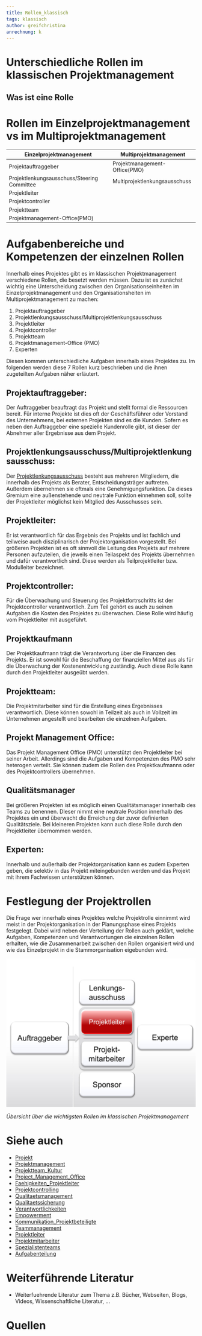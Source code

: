 ```yaml
---
title: Rollen_klassisch
tags: klassisch
author: greifchristina
anrechnung: k
---
```



# Unterschiedliche Rollen im klassischen Projektmanagement

## Was ist eine Rolle

# Rollen im Einzelprojektmanagement vs im Multiprojektmanagement

|Einzelprojektmanagement|Multiprojektmanagement|
|-----------------------|----------------------|
|Projektauftraggeber    |Projektmanagement-Office(PMO)|
|Projektlenkungsausschuss/Steering Committee|Multiprojektlenkungsausschuss|
|Projektleiter          |                      |
|Projektcontroller      |                      |
|Projektteam            |                      |
|Projektmanagement-Office(PMO)|                |[^1] [^2] [^3] [^4]

 
# Aufgabenbereiche und Kompetenzen der einzelnen Rollen

Innerhalb eines Projektes gibt es im klassischen Projektmanagement verschiedene Rollen, die besetzt werden müssen. Dazu ist es zunächst wichtig eine Unterscheidung zwischen den Organisationseinheiten im Einzelprojektmanagement und den Organisationsheiten im Multiprojektmanagement zu machen: 

1. Projektauftraggeber
2. Projektlenkungsausschuss/Multiprojektlenkungsausschuss
3. Projektleiter
4.	Projektcontroller
5.	Projektteam
6. Projektmanagement-Office (PMO)
7. Experten

Diesen kommen unterschiedliche Aufgaben innerhalb eines Projektes zu. Im folgenden werden diese 7 Rollen kurz beschrieben und die ihnen zugeteilten Aufgaben näher erläutert.

## Projektauftraggeber:
Der Auftraggeber beauftragt das Projekt und stellt formal die Ressourcen bereit. Für interne Projekte ist dies oft der Geschäftsführer oder Vorstand des Unternehmens, bei externen Projekten sind es die Kunden.
Sofern es neben den Auftraggeber eine spezielle Kundenrolle gibt, ist dieser der Abnehmer aller Ergebnisse aus dem Projekt.

## Projektlenkungsausschuss/Multiprojektlenkungsausschuss:
Der [Projektlenkungsausschuss](https://de.wikipedia.org/wiki/Lenkungsausschuss)  besteht aus mehreren Mitgliedern, die innerhalb des Projekts als Berater, Entscheidungsträger auftreten. Außerdem übernehmen sie oftmals eine Genehmigungsfunktion. Da dieses Gremium eine außenstehende und neutrale Funktion einnehmen soll, sollte der Projektleiter möglichst kein Mitglied des Ausschusses sein. 

## Projektleiter:
Er ist verantwortlich für das Ergebnis des Projekts und ist fachlich und teilweise auch disziplinarisch der Projektorganisation vorgestellt.
Bei größeren Projekten ist es oft sinnvoll die Leitung des Projekts auf mehrere Personen aufzuteilen, die jeweils einen Teilaspekt des Projekts übernehmen und dafür verantwortlich sind. Diese werden als Teilprojektleiter bzw. Modulleiter bezeichnet.

## Projektcontroller:
Für die Überwachung und Steuerung des Projektfortrschritts ist der Projektcontroller verantwortlich. Zum Teil gehört es auch zu seinen Aufgaben die Kosten des Projektes zu überwachen. Diese Rolle wird häufig vom Projektleiter mit ausgeführt. 

## Projektkaufmann
Der Projektkaufmann trägt die Verantwortung über die Finanzen des Projekts. Er ist sowohl für die Beschaffung der finanziellen Mittel aus als für die Überwachung der Kostenentwicklung zuständig. Auch diese Rolle kann durch den Projektleiter ausgeübt werden. 

## Projektteam:
Die Projektmitarbeiter sind für die Erstellung eines Ergebnisses verantwortlich. Diese können sowohl in Teilzeit als auch in Vollzeit im Unternehmen angestellt und bearbeiten die einzelnen Aufgaben.

## Projekt Management Office:
Das Projekt Management Office (PMO) unterstützt den Projektleiter bei seiner Arbeit. Allerdings sind die Aufgaben und Kompetenzen des PMO sehr heterogen verteilt. Sie können zudem die Rollen des Projektkaufmanns oder des Projektcontrollers übernehmen.

## Qualitätsmanager
Bei größeren Projekten ist es möglicih einen Qualitätsmanager innerhalb des Teams zu benennen. DIeser nimmt eine neutrale Position innerhalb des Projektes ein und überwacht die Erreichung der zuvor definierten Qualitätsziele. Bei kleineren Projekten kann auch diese Rolle durch den Projektleiter übernommen werden.

## Experten:
Innerhalb und außerhalb der Projektorganisation kann es zudem Experten geben, die selektiv in das Projekt miteingebunden werden und das Projekt mit ihrem Fachwissen unterstützen können.


# Festlegung der Projektrollen
Die Frage wer innerhalb eines Projektes welche Projektrolle einnimmt wird meist in der Projektorganisation in der Planungsphase eines Projekts festgelegt. Dabei wird neben der Verteilung der Rollen auch geklärt, welche Aufgaben, Kompetenzen und Verantwortungen die einzelnen Rollen erhalten, wie die Zusammenarbeit zwischen den Rollen organisiert wird und wie das Einzelprojekt in die Stammorganisation eigebunden wird.

![Bild 1](Rollen_klassisch/Bild_1.png)

*Übersicht über die wichtigsten Rollen im klassischen Projektmanagement*


# Siehe auch

* [Projekt](Projekt.md)
* [Projektmanagement](Projektmanagement.md)
* [Projektteam_Kultur](Projektteam_Kultur.md)
* [Project_Management_Office](Project_Management_Office.md)
* [Faehigkeiten_Projektleiter](Faehigkeiten_Projektleiter.md)
* [Projektcontrolling](Projektcontrolling.md)
* [Qualitaetsmanagement](Qualitaetsmanagement.md)
* [Qualitaetssicherung](Qualitaetssicherung.md)
* [Verantwortlichkeiten](Verantwortlichkeiten.md)
* [Empowerment](Empowerment.md)
* [Kommunikation_Projektbeteiligte](Kommunikation_Projektbeteiligte.md)
* [Teammanagement](Teammanagement.md)
* [Projektleiter](Projektleiter.md)
* [Projektmitarbeiter](Projektmitarbeiter.md)
* [Spezialistenteams](Spezialistenteams.md)
* [Aufgabenteilung](Aufgabenteilung.md)

# Weiterführende Literatur

* Weiterfuehrende Literatur zum Thema z.B. Bücher, Webseiten, Blogs, Videos, Wissenschaftliche Literatur, ...

# Quellen

[^1]: Quellen die ihr im Text verwendet habt z.B. Bücher, Webseiten, Blogs, Videos, Wissenschaftliche Literatur, ... (eine Quelle in eine Zeile, keine Zeilenumbrüche machen)
[^2]: [A Guide to the Project Management Body of Knowledge (PMBOK® Guide)](https://www.pmi.org/pmbok-guide-standards/foundational/PMBOK)
[^3]: [Wikipedia-Artikel Projektmanagement](https://de.wikipedia.org/wiki/Projektmanagement)
[^4]: [Projektrollen diese Stellen müssen besetzt sein](https://projekte-leicht-gemacht.de/blog/methoden/projektorganisation/rollen-im-projekt-diese-stellen-muessen-besetzt-sein/)
[^5]: [Projektmanagement erklärt](https://omr.com/de/projektmanagement/#Welche%20Projektbeteiligten%20bzw.%20Projektrollen%20gibt%20es?)
[^6]: [Basic Formatting Syntax for GitHub flavored Markdown](https://docs.github.com/en/github/writing-on-github/getting-started-with-writing-and-formatting-on-github/basic-writing-and-formatting-syntax)
[^7]: [Advanced Formatting Syntax for GitHub flavored Markdown](https://docs.github.com/en/github/writing-on-github/working-with-advanced-formatting/organizing-information-with-tables)

